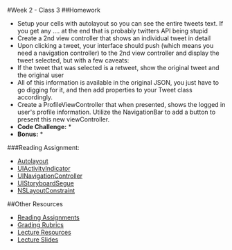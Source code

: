 #Week 2 - Class 3
##Homework
* Setup your cells with autolayout so you can see the entire tweets text. If you get any .... at the end that is probably twitters API being stupid
* Create a 2nd view controller that shows an individual tweet in detail
* Upon clicking a tweet, your interface should push (which means you need a navigation controller) to the 2nd view controller and display the tweet selected, but with a few caveats:
* If the tweet that was selected is a retweet, show the original tweet and the original user
* All of this information is available in the original JSON, you just have to go digging for it, and then add properties to your Tweet class accordingly.
* Create a ProfileViewController that when presented, shows the logged in user's profile information. Utilize the NavigationBar to add a button to present this new viewController.
* **Code Challenge:** 
	* 
* **Bonus:**
	* 

###Reading Assignment:
* [Autolayout](https://developer.apple.com/library/watchos/documentation/UserExperience/Conceptual/AutolayoutPG/Introduction/Introduction.html)
* [UIActivityIndicator](https://developer.apple.com/library/ios/documentation/UIKit/Reference/UIActivityIndicatorView_Class/index.html)
* [UINavigationController](https://developer.apple.com/library/ios/documentation/UIKit/Reference/UINavigationController_Class/index.html)
* [UIStoryboardSegue](https://developer.apple.com/library/ios/documentation/UIKit/Reference/UIStoryboardSegue_Class/)
* [NSLayoutConstraint](https://developer.apple.com/library/mac/documentation/AppKit/Reference/NSLayoutConstraint_Class/index.html)

##Other Resources
* [Reading Assignments](../../Resources/ra-grading-standard/)
* [Grading Rubrics](../../Resources/)
* [Lecture Resources](lecture/)
* [Lecture Slides](https://www.icloud.com/keynote/000rVCPV9Ae_QmwKtCm-I-XHw#Week2-Class3)